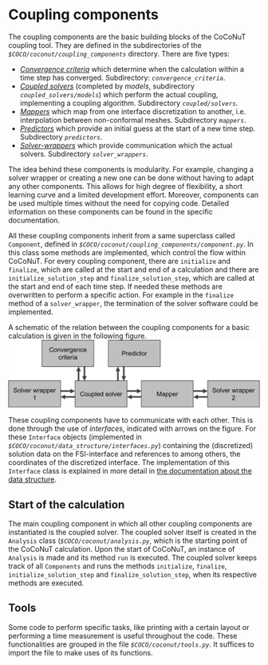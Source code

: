 # Coupling components

The coupling components are the basic building blocks of the CoCoNuT coupling tool. They are defined in the subdirectories of the *`$COCO/coconut/coupling_components`* directory.
There are five types: 

-   [*Convergence criteria*](convergence_criteria/convergence_criteria.md) which determine when the calculation within a time step has converged. Subdirectory: *`convergence_criteria`*.
-   [*Coupled solvers*](coupled_solvers/coupled_solvers.md) (completed by *models*, subdirectory *`coupled_solvers/models`*) which perform the actual coupling, implementing a coupling algorithm. Subdirectory *`coupled/solvers`*.
-   [*Mappers*](mappers/mappers.md) which map from one interface discretization to another, i.e. interpolation between non-conformal meshes. Subdirectory *`mappers`*.
-   [*Predictors*](predictors/predictors.md) which provide an initial guess at the start of a new time step. Subdirectory *`predictors`*.
-   [*Solver-wrappers*](solver_wrappers/solver_wrappers.md) which provide communication which the actual solvers. Subdirectory *`solver_wrappers`*.

The idea behind these components is modularity. For example, changing a solver wrapper or creating a new one can be done without having to adapt any other components.
This allows for high degree of flexibility, a short learning curve and a limited development effort.
Moreover, components can be used multiple times without the need for copying code.
Detailed information on these components can be found in the specific documentation.

All these coupling components inherit from a same superclass called `Component`, defined in *`$COCO/coconut/coupling_components/component.py`*. 
In this class some methods are implemented, which control the flow within CoCoNuT. 
For every coupling component, there are `initialize` and `finalize`, which are called at the start and end of a calculation
and there are `initialize_solution_step` and `finalize_solution_step`, which are called at the start and end of each time step.
If needed these methods are overwritten to perform a specific action.
For example in the `finalize` method of a `solver_wrapper`, the termination of the solver software could be implemented.

A schematic of the relation between the coupling components for a basic calculation is given in the following figure.
![](images/coupling_components.png "Schematic of relation between coupling components")

These coupling components have to communicate with each other.
This is done through the use of *interfaces*, indicated with arrows on the figure. 
For these `Interface` objects (implemented in *`$COCO/coconut/data_structure/interfaces.py`*) containing the (discretized) solution data on the FSI-interface and references to among others, the coordinates of the discretized interface. The implementation of this `Interface` class is explained in more detail in [the documentation about the data structure](../data_structure/data_structure.md).

## Start of the calculation

The main coupling component in which all other coupling components are instantiated is the coupled solver.
The coupled solver itself is created in the `Analysis` class (*`$COCO/coconut/analysis.py`*, which is the starting point of the CoCoNuT calculation.
Upon the start of CoCoNuT, an instance of `Analysis` is made and its method `run` is executed.
The coupled solver keeps track of all `Components` and runs the methods `initialize`, `finalize`, `initialize_solution_step` and `finalize_solution_step`,
when its respective methods are executed.

## Tools

Some code to perform specific tasks, like printing with a certain layout or performing a time measurement is useful throughout the code.
These functionalities are grouped in the file *`$COCO/coconut/tools.py`*.
It suffices to import the file to make uses of its functions.
